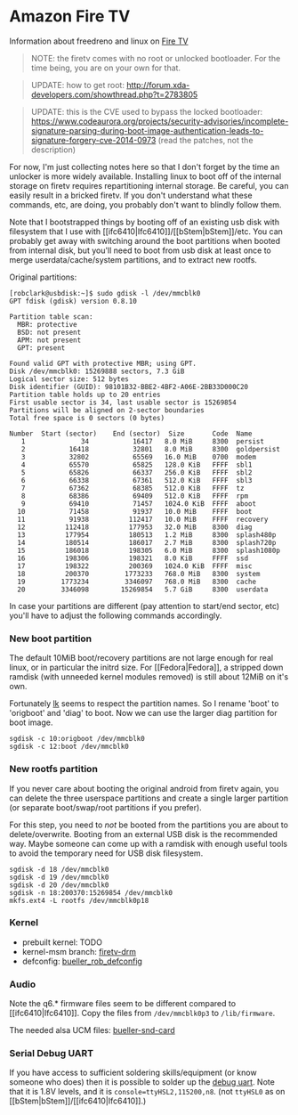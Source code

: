 # Amazon Fire TV

Information about freedreno and linux on [Fire TV](http://en.wikipedia.org/wiki/Amazon_Fire_TV)

> NOTE: the firetv comes with no root or unlocked bootloader.  For the time being, you are on your own for that.

> UPDATE: how to get root: http://forum.xda-developers.com/showthread.php?t=2783805

> UPDATE: this is the CVE used to bypass the locked bootloader: https://www.codeaurora.org/projects/security-advisories/incomplete-signature-parsing-during-boot-image-authentication-leads-to-signature-forgery-cve-2014-0973
> (read the patches, not the description)

For now, I'm just collecting notes here so that I don't forget by the time an unlocker is more widely available.  Installing linux to boot off of the internal storage on firetv requires repartitioning internal storage.  Be careful, you can easily result in a bricked firetv.  If you don't understand what these commands, etc, are doing, you probably don't want to blindly follow them.

Note that I bootstrapped things by booting off of an existing usb disk with filesystem that I use with [[ifc6410|Ifc6410]]/[[bStem|bStem]]/etc.  You can probably get away with switching around the boot partitions when booted from internal disk, but you'll need to boot from usb disk at least once to merge userdata/cache/system partitions, and to extract new rootfs. 

Original partitions:

    [robclark@usbdisk:~]$ sudo gdisk -l /dev/mmcblk0
    GPT fdisk (gdisk) version 0.8.10
    
    Partition table scan:
      MBR: protective
      BSD: not present
      APM: not present
      GPT: present
    
    Found valid GPT with protective MBR; using GPT.
    Disk /dev/mmcblk0: 15269888 sectors, 7.3 GiB
    Logical sector size: 512 bytes
    Disk identifier (GUID): 98101B32-BBE2-4BF2-A06E-2BB33D000C20
    Partition table holds up to 20 entries
    First usable sector is 34, last usable sector is 15269854
    Partitions will be aligned on 2-sector boundaries
    Total free space is 0 sectors (0 bytes)
    
    Number  Start (sector)    End (sector)  Size       Code  Name
       1              34           16417   8.0 MiB     8300  persist
       2           16418           32801   8.0 MiB     8300  goldpersist
       3           32802           65569   16.0 MiB    0700  modem
       4           65570           65825   128.0 KiB   FFFF  sbl1
       5           65826           66337   256.0 KiB   FFFF  sbl2
       6           66338           67361   512.0 KiB   FFFF  sbl3
       7           67362           68385   512.0 KiB   FFFF  tz
       8           68386           69409   512.0 KiB   FFFF  rpm
       9           69410           71457   1024.0 KiB  FFFF  aboot
      10           71458           91937   10.0 MiB    FFFF  boot
      11           91938          112417   10.0 MiB    FFFF  recovery
      12          112418          177953   32.0 MiB    8300  diag
      13          177954          180513   1.2 MiB     8300  splash480p
      14          180514          186017   2.7 MiB     8300  splash720p
      15          186018          198305   6.0 MiB     8300  splash1080p
      16          198306          198321   8.0 KiB     FFFF  ssd
      17          198322          200369   1024.0 KiB  FFFF  misc
      18          200370         1773233   768.0 MiB   8300  system
      19         1773234         3346097   768.0 MiB   8300  cache
      20         3346098        15269854   5.7 GiB     8300  userdata

In case your partitions are different (pay attention to start/end sector, etc) you'll have to adjust the following commands accordingly.

### New boot partition

The default 10MiB boot/recovery partitions are not large enough for real linux, or in particular the initrd size.  For [[Fedora|Fedora]], a stripped down ramdisk (with unneeded kernel modules removed) is still about 12MiB on it's own.

Fortunately [lk](https://www.codeaurora.org/cgit/quic/la/kernel/lk/) seems to respect the partition names.  So I rename 'boot' to 'origboot' and 'diag' to boot.  Now we can use the larger diag partition for boot image.

    sgdisk -c 10:origboot /dev/mmcblk0
    sgdisk -c 12:boot /dev/mmcblk0

### New rootfs partition

If you never care about booting the original android from firetv again, you can delete the three userspace partitions and create a single larger partition (or separate boot/swap/root partitions if you prefer).

For this step, you need to *not* be booted from the partitions you are about to delete/overwrite.  Booting from an external USB disk is the recommended way.  Maybe someone can come up with a ramdisk with enough useful tools to avoid the temporary need for USB disk filesystem.

    sgdisk -d 18 /dev/mmcblk0
    sgdisk -d 19 /dev/mmcblk0
    sgdisk -d 20 /dev/mmcblk0
    sgdisk -n 18:200370:15269854 /dev/mmcblk0
    mkfs.ext4 -L rootfs /dev/mmcblk0p18

### Kernel

 * prebuilt kernel: TODO
 * kernel-msm branch: [firetv-drm](https://github.com/freedreno/kernel-msm/commits/firetv-drm)
 * defconfig: [bueller_rob_defconfig](https://github.com/freedreno/kernel-msm/blob/firetv-drm/arch/arm/configs/bueller_rob_defconfig)

### Audio

Note the q6.* firmware files seem to be different compared to [[ifc6410|Ifc6410]].  Copy the files from `/dev/mmcblk0p3` to `/lib/firmware`.

The needed alsa UCM files: [bueller-snd-card](http://people.freedesktop.org/~robclark/bueller-snd-card/)

### Serial Debug UART

If you have access to sufficient soldering skills/equipment (or know someone who does) then it is possible to solder up the [debug uart](http://imgur.com/JG9jwWC).  Note that it is 1.8V levels, and it is `console=ttyHSL2,115200,n8`.  (not `ttyHSL0` as on [[bStem|bStem]]/[[ifc6410|Ifc6410]].)

 